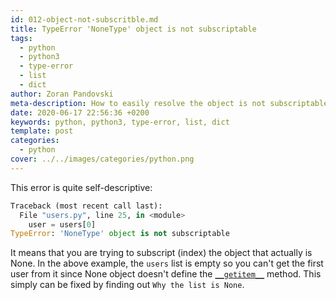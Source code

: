```yaml
---
id: 012-object-not-subscritble.md
title: TypeError 'NoneType' object is not subscriptable
tags:
  - python
  - python3
  - type-error
  - list
  - dict
author: Zoran Pandovski
meta-description: How to easily resolve the object is not subscriptable error in Python
date: 2020-06-17 22:56:36 +0200
keywords: python, python3, type-error, list, dict
template: post
categories:
  - python
cover: ../../images/categories/python.png
---
```


This error is quite self-descriptive: 

```python
Traceback (most recent call last):
  File "users.py", line 25, in <module>
    user = users[0]
TypeError: 'NoneType' object is not subscriptable
```

It means that you are trying to subscript (index) the object that actually is None. In the above example, the `users` list is empty so you can't get the first user from it since None object doesn't define the [`__getitem__`](https://docs.python.org/3/reference/datamodel.html#object.__getitem__) method. This simply can be fixed by finding out `Why the list is None`.